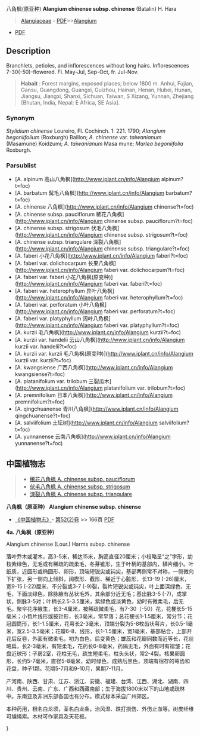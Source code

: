 八角枫(原亚种) **Alangium chinense subsp. chinense** (Batalin) H. Hara

> [Alangiaceae](http://www.iplant.cn/info/Alangiaceae?t=foc) - [PDF](http://www.iplant.cn/foc/pdf/Alangiaceae.pdf)>>[Alangium](http://www.iplant.cn/info/Alangium?t=foc)
 - [PDF](http://www.iplant.cn/foc/pdf/Alangium.pdf)

## Description

Branchlets, petioles, and inflorescences without long hairs. Inflorescences 7-30(-50)-flowered. Fl. May-Jul, Sep-Oct, fr. Jul-Nov.

> **Habait** : 
> Forest margins, exposed places; below 1800 m. Anhui, Fujian, Gansu, Guangdong, Guangxi, Guizhou, Hainan, Henan, Hubei, Hunan, Jiangsu, Jiangxi, Shanxi, Sichuan, Taiwan, S Xizang, Yunnan, Zhejiang [Bhutan, India, Nepal; E Africa, SE Asia].

### Synonym
*Stylidium chinense* Loureiro, Fl. Cochinch. 1: 221. 1790; *Alangium begoniifolium* (Roxburgh) Baillon; *A. chinense* var. *taiwanianum* (Masamune) Koidzumi; *A. taiwanianum* Masa mune; *Marlea begoniifolia* Roxburgh.

### Parsublist

* [A.  alpinum  高山八角枫](http://www.iplant.cn/info/Alangium alpinum?t=foc)
* [A.  barbatum  髯毛八角枫](http://www.iplant.cn/info/Alangium barbatum?t=foc)
* [A.  chinense  八角枫](http://www.iplant.cn/info/Alangium chinense?t=foc)
* [A.  chinense subsp. pauciflorum  稀花八角枫](http://www.iplant.cn/info/Alangium chinense subsp. pauciflorum?t=foc)
* [A.  chinense subsp. strigosum  伏毛八角枫](http://www.iplant.cn/info/Alangium chinense subsp. strigosum?t=foc)
* [A.  chinense subsp. triangulare  深裂八角枫](http://www.iplant.cn/info/Alangium chinense subsp. triangulare?t=foc)
* [A.  faberi  小花八角枫](http://www.iplant.cn/info/Alangium faberi?t=foc)
* [A.  faberi var. dolichocarpum  长果八角枫](http://www.iplant.cn/info/Alangium faberi var. dolichocarpum?t=foc)
* [A.  faberi var. faberi  小花八角枫(原变种)](http://www.iplant.cn/info/Alangium faberi var. faberi?t=foc)
* [A.  faberi var. heterophyllum  异叶八角枫](http://www.iplant.cn/info/Alangium faberi var. heterophyllum?t=foc)
* [A.  faberi var. perforatum  小叶八角枫](http://www.iplant.cn/info/Alangium faberi var. perforatum?t=foc)
* [A.  faberi var. platyphyllum  阔叶八角枫](http://www.iplant.cn/info/Alangium faberi var. platyphyllum?t=foc)
* [A.  kurzii  毛八角枫](http://www.iplant.cn/info/Alangium kurzii?t=foc)
* [A.  kurzii var. handelii  云山八角枫](http://www.iplant.cn/info/Alangium kurzii var. handelii?t=foc)
* [A.  kurzii var. kurzii  毛八角枫(原变种)](http://www.iplant.cn/info/Alangium kurzii var. kurzii?t=foc)
* [A.  kwangsiense  广西八角枫](http://www.iplant.cn/info/Alangium kwangsiense?t=foc)
* [A.  platanifolium var. trilobum  三裂瓜木](http://www.iplant.cn/info/Alangium platanifolium var. trilobum?t=foc)
* [A.  premnifolium  日本八角枫](http://www.iplant.cn/info/Alangium premnifolium?t=foc)
* [A.  qingchuanense  青川八角枫](http://www.iplant.cn/info/Alangium qingchuanense?t=foc)
* [A.  salviifolium  土坛树](http://www.iplant.cn/info/Alangium salviifolium?t=foc)
* [A.  yunnanense  云南八角枫](http://www.iplant.cn/info/Alangium yunnanense?t=foc)

## 中国植物志

> * [稀花八角枫  A.  chinense subsp. pauciflorum](Alangium-chinense-subsp-pauciflorum-稀花八角枫.md)
> * [伏毛八角枫  A.  chinense subsp. strigosum](Alangium-chinense-subsp-strigosum-伏毛八角枫.md)
> * [深裂八角枫  A.  chinense subsp. triangulare](Alangium-chinense-subsp-triangulare-深裂八角枫.md)

**八角枫（原亚种） Alangium chinense subsp. chinense**

* [《中国植物志》](http://www.iplant.cn/frps)- [第52(2)卷](http://www.iplant.cn/frps/vol/52(2)) >> 166页 [PDF](http://www.iplant.cn/frps/pdf/52(2)/166.pdf)

**4a. 八角枫（原亚种）**

Alangium chinense (Lour.) Harms subsp. chinense

落叶乔木或灌木，高3-5米，稀达15米，胸高直径20厘米；小枝略呈“之”字形，幼枝紫绿色，无毛或有稀疏的疏柔毛，冬芽锥形，生于叶柄的基部内，鳞片细小。叶纸质，近圆形或椭圆形、卵形，顶端短锐尖或钝尖，基部两侧常不对称，一侧微向下扩张，另一侧向上倾斜，阔楔形、截形、稀近于心脏形，长13-19 (-26)厘米，宽9-15 (-22)厘米，不分裂或3-7 (-9)裂，裂片短锐尖或钝尖，叶上面深绿色，无毛，下面淡绿色，除脉腋有丛状毛外，其余部分近无毛；基出脉3-5 (-7)，成掌状，侧脉3-5对；叶柄长2.5-3.5厘米，紫绿色或淡黄色，幼时有微柔毛，后无毛。聚伞花序腋生，长3-4厘米，被稀疏微柔毛，有7-30（-50）花，花梗长5-15毫米；小苞片线形或披针形，长3毫米，常早落；总花梗长1-1.5厘米，常分节；花冠圆筒形，长1-1.5厘米，花萼长2-3毫米，顶端分裂为5-8枚齿状萼片，长0.5-1毫米，宽2.5-3.5毫米；花瓣6-8，线形，长1-1.5厘米，宽1毫米，基部粘合，上部开花后反卷，外面有微柔毛，初为白色，后变黄色；雄蕊和花瓣同数而近等长，花丝略扁，长2-3毫米，有短柔毛，花药长6-8毫米，药隔无毛，外面有时有褶皱；花盘近球形；子房2室，花柱无毛，疏生短柔毛，柱头头状，常2-4裂。核果卵圆形，长约5-7毫米，直径5-8毫米，幼时绿色，成熟后黑色，顶端有宿存的萼齿和花盘，种子1颗。花期5-7月和9-10月，果期7-11月。

产河南、陕西、甘肃、江苏、浙江、安徽、福建、台湾、江西、湖北、湖南、四川、贵州、云南、广东、广西和西藏南部；生于海拔1800米以下的山地或疏林中。东南亚及非洲东部各国也有分布。模式标本采自广州郊区。

本种药用，根名白龙须，茎名白龙条，治风湿、跌打损伤、外伤止血等。树皮纤维可编绳索。木材可作家具及天花板。

}